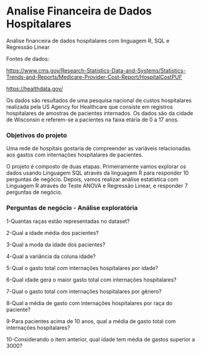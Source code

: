 # Analise Financeira de Dados Hospitalares

Análise financeira de dados hospitalares com linguagem R, SQL e Regressão Linear

Fontes de dados:

https://www.cms.gov/Research-Statistics-Data-and-Systems/Statistics-Trends-and-Reports/Medicare-Provider-Cost-Report/HospitalCostPUF

https://healthdata.gov/

Os dados são resultados de uma pesquisa nacional de custos hospitalares realizada pela US Agency for Healthcare que consiste em registros hospitalares de amostras de pacientes internados. Os dados são da cidade de Wisconsin e referem-se a pacientes na faixa etária de 0 a 17 anos.

### Objetivos do projeto

Uma rede de hospitais gostaria de compreender as variáveis relacionadas aos gastos com internações hospitalares de pacientes.

O projeto é composto de duas etapas. Primeiramente vamos explorar os dados usando Linguagem SQL através da linguagem R para responder 10 perguntas de negócio. Depois, vamos realizar análise estatística com Linguagem R através do Teste ANOVA e Regressão Linear, e responder 7 perguntas de negócio.

### Perguntas de negócio - Análise exploratória

1-Quantas raças estão representadas no dataset?

2-Qual a idade média dos pacientes?

3-Qual a moda da idade dos pacientes?

4-Qual a variância da coluna idade?

5-Qual o gasto total com internações hospitalares por idade?

6-Qual idade gera o maior gasto total com internações hospitalares?

7-Qual o gasto total com internações hospitalares por gênero?

8-Qual a média de gasto com internações hospitalares por raça do paciente?

9-Para  pacientes  acima  de  10  anos,  qual  a  média  de  gasto  total  com  internações hospitalares?

10-Considerando o item anterior, qual idade tem média de gastos superior a 3000?
